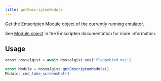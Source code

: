 ```yaml
---
title: getEmscriptenModule
---
```


Get the Emscripten Module object of the currently running emulator.

See [Module object](https://emscripten.org/docs/api_reference/module.html) in the Emscripten documentation for more information.

## Usage
```js
const nostalgist = await Nostalgist.nes('flappybird.nes')

const Module = nostalgist.getEmscriptenModule()
Module._cmd_take_screenshot()
```
